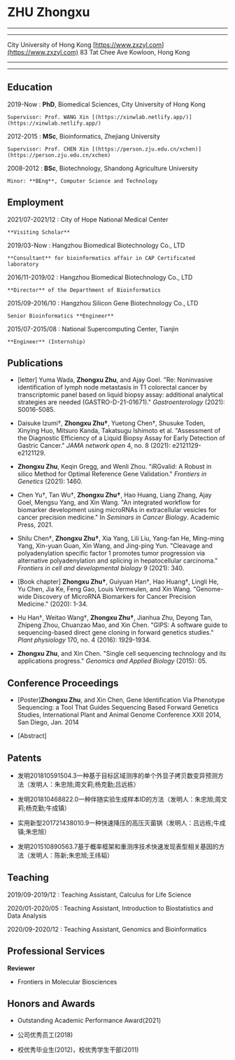 ZHU Zhongxu
===========

----

------------------------------   -------------------------------------------------
City University of Hong Kong        [https://www.zxzyl.com](https://www.zxzyl.com)
83 Tat Chee Ave
Kowloon, Hong Kong
------------------------------   -------------------------------------------------

----

Education
---------

2019-Now
:   **PhD**, Biomedical Sciences, City University of Hong Kong
    
    Supervisor: Prof. WANG Xin [(https://xinwlab.netlify.app/)](https://xinwlab.netlify.app/)

2012-2015
:   **MSc**, Bioinformatics, Zhejiang University

    Supervisor: Prof. CHEN Xin [(https://person.zju.edu.cn/xchen)](https://person.zju.edu.cn/xchen)

2008-2012
:   **BSc**, Biotechnology, Shandong Agriculture University

    Minor: **BEng**, Computer Science and Technology

Employment
----------

2021/07-2021/12
:   City of Hope National Medical Center
    
    **Visiting Scholar**

2019/03-Now
:   Hangzhou Biomedical Biotechnology Co., LTD

    **Consultant** for bioinformatics affair in CAP Certificated laboratory

2016/11-2019/02
:   Hangzhou Biomedical Biotechnology Co., LTD
  
    **Director** of the Departhment of Bioinformatics

2015/09-2016/10
:   Hangzhou Silicon Gene Biotechnology Co., LTD

    Senior Bioinformatics **Engineer**

2015/07-2015/08
:   National Supercomputing Center, Tianjin

    **Engineer** (Internship)

Publications
------------

* [letter] Yuma Wada, **Zhongxu Zhu**, and Ajay Goel. "Re: Noninvasive identification of lymph node metastasis in T1 colorectal cancer by transcriptomic panel based on liquid biopsy assay: additional analytical strategies are needed (GASTRO-D-21-01671)." *Gastroenterology* (2021): S0016-5085.

* Daisuke Izumi†, **Zhongxu Zhu†**, Yuetong Chen†, Shusuke Toden, Xinying Huo, Mitsuro Kanda, Takatsugu Ishimoto et al. "Assessment of the Diagnostic Efficiency of a Liquid Biopsy Assay for Early Detection of Gastric Cancer." *JAMA network open* 4, no. 8 (2021): e2121129-e2121129.

* **Zhongxu Zhu**, Keqin Gregg, and Wenli Zhou. "iRGvalid: A Robust in silico Method for Optimal Reference Gene Validation." *Frontiers in Genetics* (2021): 1460.

* Chen Yu†, Tan Wu†, **Zhongxu Zhu†**, Hao Huang, Liang Zhang, Ajay Goel, Mengsu Yang, and Xin Wang. "An integrated workflow for biomarker development using microRNAs in extracellular vesicles for cancer precision medicine." In *Seminars in Cancer Biology*. Academic Press, 2021.

* Shilu Chen†, **Zhongxu Zhu†**, Xia Yang, Lili Liu, Yang-fan He, Ming-ming Yang, Xin-yuan Guan, Xin Wang, and Jing-ping Yun. "Cleavage and polyadenylation specific factor 1 promotes tumor progression via alternative polyadenylation and splicing in hepatocellular carcinoma." *Frontiers in cell and developmental biology* 9 (2021): 340.

* [Book chapter] **Zhongxu Zhu†**, Guiyuan Han†, Hao Huang†, Lingli He, Yu Chen, Jia Ke, Feng Gao, Louis Vermeulen, and Xin Wang. "Genome-wide Discovery of MicroRNA Biomarkers for Cancer Precision Medicine." (2020): 1-34.

* Hu Han†, Weitao Wang†, **Zhongxu Zhu†**, Jianhua Zhu, Deyong Tan, Zhipeng Zhou, Chuanzao Mao, and Xin Chen. "GIPS: A software guide to sequencing-based direct gene cloning in forward genetics studies." *Plant physiology* 170, no. 4 (2016): 1929-1934. 

* **Zhongxu Zhu**, and Xin Chen. "Single cell sequencing technology and its applications progress." *Genomics and Applied Biology* (2015): 05.

Conference Proceedings
----------------------

* [Poster]**Zhongxu Zhu**, and Xin Chen, Gene Identification Via Phenotype Sequencing: a Tool That Guides Sequencing Based Forward Genetics Studies, International Plant and Animal Genome Conference XXII 2014, San Diego, Jan. 2014

* [Abstract]

Patents
-------

* 发明201810591504.3一种基于目标区域测序的单个外显子拷贝数变异预测方法（发明人：朱忠旭;周文莉;杨克勤;吕远栋）

* 发明201810468822.0一种伴随实验生成样本ID的方法（发明人：朱忠旭;周文莉;杨克勤;牛成镇）

* 实用新型201721438010.9一种快速降压的高压灭菌锅（发明人：吕远栋;牛成镇;朱忠旭）

* 发明201510890563.7基于概率框架和重测序技术快速发现表型相关基因的方法（发明人：陈新;朱忠旭;王纬韬）

Teaching
--------

2019/09-2019/12
:    Teaching Assistant, Calculus for Life Science

2020/01-2020/05
:    Teaching Assistant, Introduction to Biostatistics and Data Analysis

2020/09-2020/12
:    Teaching Assistant, Genomics and Bioinformatics

Professional Services
---------------------

**Reviewer**

* Frontiers in Molecular Biosciences

Honors and Awards
-----------------

* Outstanding Academic Performance Award(2021)

* 公司优秀员工(2018)

* 校优秀毕业生(2012)，校优秀学生干部(2011)


